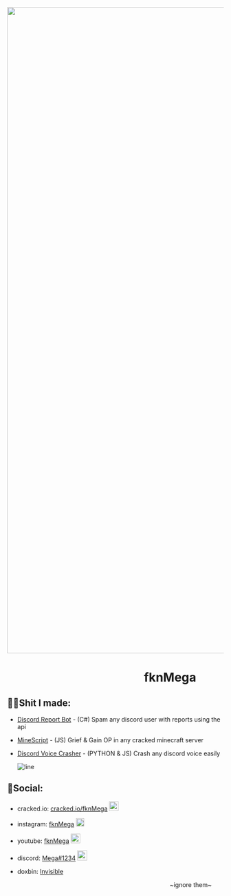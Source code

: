 
<img src="https://cdn.discordapp.com/attachments/943784555565948948/944722851284521021/brave_cKGgkMcfSn.png" width="1500">

#  ឵឵  ឵឵  ឵឵  ឵឵  ឵឵  ឵឵  ឵឵  ឵឵  ឵឵   ឵឵  ឵឵  ឵឵  ឵឵   ឵឵  ឵឵   ឵឵  ឵឵  ឵឵  ឵឵  ឵឵  ឵឵  ឵឵   ឵឵  ឵឵  ឵឵  ឵឵  ឵឵  ឵឵  ឵឵   ឵឵  ឵឵  ឵឵  ឵឵  ឵឵  ឵឵  ឵឵  ឵឵  ឵឵  ឵឵  ឵឵  ឵឵   ឵឵  ឵឵  ឵឵  ឵឵  ឵឵  ឵឵    ឵឵      **fknMega**

##  🐱‍💻Shit I made: 
- [Discord Report Bot](https://github.com/fknMega/Discord-Report-Bot) - (C#) Spam any discord user with reports using the api

- [MineScript](https://github.com/fknMega/MineScript) - (JS) Grief & Gain OP in any cracked minecraft server

- [Discord Voice Crasher](https://cracked.io/Thread-Supreme-DISCORD-VOICE-CRASHER-CRASH-300-USERS-DISCORD-CLIENT-CRAZY) - (PYTHON & JS) Crash any discord voice easily




  ![line](https://cdn.discordapp.com/attachments/895632161057669180/930131378379554876/void_default_bar.PNG)
  
  
## 📶Social:
- cracked.io: [cracked.io/fknMega](https://cracked.io/fknMega) <img src="https://pbs.twimg.com/profile_images/1269713480745209858/Yfj5yvty_400x400.png" width="22">

- instagram: [fknMega](https://www.instagram.com/fknmega/) <img src="https://www.clipartmax.com/png/full/176-1766224_instagram-logos-in-vector-format-free-download-instagram-logo-small-size.png" width="19">

- youtube: [fknMega](https://www.youtube.com/channel/UC_ivJX9OJmJfr9EjqFxt5pQ) <img src="https://upload.wikimedia.org/wikipedia/commons/0/09/YouTube_full-color_icon_%282017%29.svg" width="22">

- discord: [Mega#1234](https://discord.gg/crasher) <img src="https://seeklogo.com/images/D/discord-color-logo-E5E6DFEF80-seeklogo.com.png" width="23">

- doxbin: [Invisible](https://doxbin.com/user/invisible)

  ឵឵  ឵឵  ឵឵  ឵឵  ឵឵  ឵឵  ឵឵  ឵឵  ឵឵   ឵឵  ឵឵  ឵឵  ឵឵   ឵឵  ឵឵   ឵឵  ឵឵  ឵឵  ឵឵  ឵឵  ឵឵  ឵឵   ឵឵  ឵឵  ឵឵  ឵឵  ឵឵  ឵឵  ឵឵   ឵឵  ឵឵  ឵឵  ឵឵  ឵឵  ឵឵  ឵឵  ឵឵  ឵឵ ឵឵  ឵឵  ឵឵  ឵឵  ឵឵  ឵឵  ឵឵  ឵឵  ឵឵  ឵឵  ឵឵  ឵឵   ឵឵  ឵឵  ឵឵ ឵឵  ឵឵  ឵឵  ឵឵  ឵឵  ឵឵  ឵឵  ឵឵  ឵឵  ឵឵  ឵឵  ឵឵   ឵឵  ឵឵  ឵឵ ឵឵  ឵឵  ឵឵  ឵឵  ឵឵  ឵឵  ឵឵  ឵឵  ឵឵  ឵឵  ឵឵  ឵឵   ឵឵  ឵឵  ឵឵ ឵឵  ឵឵  ឵឵  ឵឵  ឵឵  ឵឵  ឵឵឵឵ \~ignore them\~
